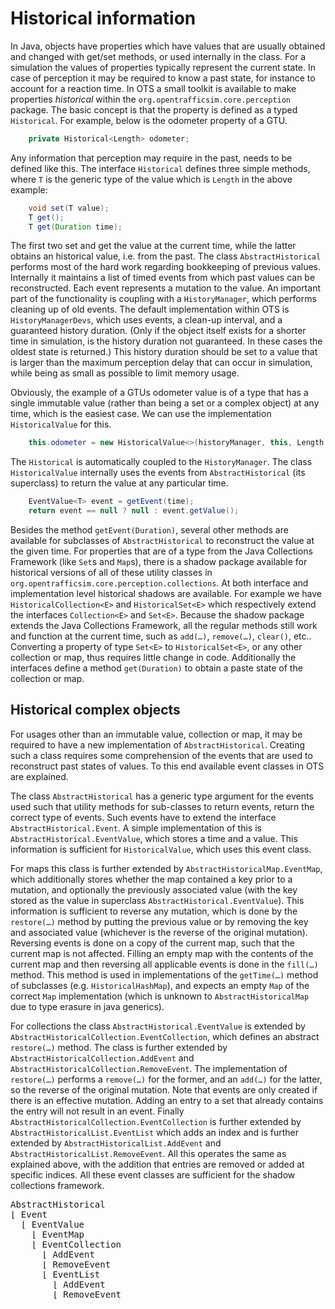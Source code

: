 # Historical information

In Java, objects have properties which have values that are usually obtained and changed with get/set methods, or used internally in the class. For a simulation the values of properties typically represent the current state. In case of perception it may be required to know a past state, for instance to account for a reaction time. In OTS a small toolkit is available to make properties _historical_ within the `org.opentrafficsim.core.perception` package. The basic concept is that the property is defined as a typed `Historical`. For example, below is the odometer property of a GTU.

```java
    private Historical<Length> odometer;
```

Any information that perception may require in the past, needs to be defined like this. The interface `Historical` defines three simple methods, where `T` is the generic type of the value which is `Length` in the above example:

```java
    void set(T value);
    T get();
    T get(Duration time);
```

The first two set and get the value at the current time, while the latter obtains an historical value, i.e. from the past. The class `AbstractHistorical` performs most of the hard work regarding bookkeeping of previous values. Internally it maintains a list of timed events from which past values can be reconstructed. Each event represents a mutation to the value. An important part of the functionality is coupling with a `HistoryManager`, which performs cleaning up of old events. The default implementation within OTS is `HistoryManagerDevs`, which uses events, a clean-up interval, and a guaranteed history duration. (Only if the object itself exists for a shorter time in simulation, is the history duration not guaranteed. In these cases the oldest state is returned.) This history duration should be set to a value that is larger than the maximum perception delay that can occur in simulation, while being as small as possible to limit memory usage.

Obviously, the example of a GTUs odometer value is of a type that has a single immutable value (rather than being a set or a complex object) at any time, which is the easiest case. We can use the implementation `HistoricalValue` for this.

```java
    this.odometer = new HistoricalValue<>(historyManager, this, Length.ZERO);
```

The `Historical` is automatically coupled to the `HistoryManager`. The class `HistoricalValue` internally uses the events from `AbstractHistorical` (its superclass) to return the value at any particular time.

```java
    EventValue<T> event = getEvent(time);
    return event == null ? null : event.getValue();
```

Besides the method `getEvent(Duration)`, several other methods are available for subclasses of `AbstractHistorical` to reconstruct the value at the given time. For properties that are of a type from the Java Collections Framework (like `Set`s and `Map`s), there is a shadow package available for historical versions of all of these utility classes in `org.opentrafficsim.core.perception.collections`. At both interface and implementation level historical shadows are available. For example we have `HistoricalCollection<E>` and `HistoricalSet<E>` which respectively extend the interfaces `Collection<E>` and `Set<E>`. Because the shadow package extends the Java Collections Framework, all the regular methods still work and function at the current time, such as `add(…)`, `remove(…)`, `clear()`, etc.. 
Converting a property of type `Set<E>` to `HistoricalSet<E>`, or any other collection or map, thus requires little change in code. Additionally the interfaces define a method `get(Duration)` to obtain a paste state of the collection or map.


## Historical complex objects

For usages other than an immutable value, collection or map, it may be required to have a new implementation of `AbstractHistorical`. Creating such a class requires some comprehension of the events that are used to reconstruct past states of values. To this end available event classes in OTS are explained.

The class `AbstractHistorical` has a generic type argument for the events used such that utility methods for sub-classes to return events, return the correct type of events. Such events have to extend the interface `AbstractHistorical.Event`. A simple implementation of this is `AbstractHistorical.EventValue`, which stores a time and a value. This information is sufficient for `HistoricalValue`, which uses this event class. 

For maps this class is further extended by `AbstractHistoricalMap.EventMap`, which additionally stores whether the map contained a key prior to a mutation, and optionally the previously associated value (with the key stored as the value in superclass `AbstractHistorical.EventValue`). This information is sufficient to reverse any mutation, which is done by the `restore(…)` method by putting the previous value or by removing the key and associated value (whichever is the reverse of the original mutation). Reversing events is done on a copy of the current map, such that the current map is not affected. Filling an empty map with the contents of the current map and then reversing all applicable events is done in the `fill(…)` method. This method is used in implementations of the `getTime(…)` method of subclasses (e.g. `HistoricalHashMap`), and expects an empty `Map` of the correct `Map` implementation (which is unknown to `AbstractHistoricalMap` due to type erasure in java generics).

For collections the class `AbstractHistorical.EventValue` is extended by `AbstractHistoricalCollection.EventCollection`, which defines an abstract `restore(…)` method. The class is further extended by `AbstractHistoricalCollection.AddEvent` and `AbstractHistoricalCollection.RemoveEvent`. The implementation of `restore(…)` performs a `remove(…)` for the former, and an `add(…)` for the latter, so the reverse of the original mutation. Note that events are only created if there is an effective mutation. Adding an entry to a set that already contains the entry will not result in an event. Finally `AbstractHistoricalCollection.EventCollection` is further extended by `AbstractHistoricalList.EventList` which adds an index and is further extended by `AbstractHistoricalList.AddEvent` and `AbstractHistoricalList.RemoveEvent`. All this operates the same as explained above, with the addition that entries are removed or added at specific indices. All these event classes are sufficient for the shadow collections framework.

<pre>
AbstractHistorical
&lfloor; Event
  &lfloor; EventValue
    &lfloor; EventMap
    &lfloor; EventCollection
      &lfloor; AddEvent
      &lfloor; RemoveEvent
      &lfloor; EventList
        &lfloor; AddEvent
        &lfloor; RemoveEvent
</pre>
